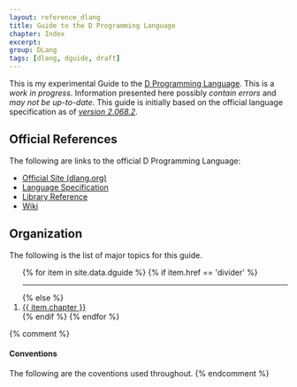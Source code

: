 ```yaml
---
layout: reference_dlang
title: Guide to the D Programming Language
chapter: Index
excerpt:
group: DLang
tags: [dlang, dguide, draft]
---
```


This is my experimental Guide to the [D Programming Language](http://dlang.org/).
This is a _work in progress_.
Information presented here possibly _contain errors_ and _may not be up-to-date_.
This guide is initially based on the official language specification as of [_version 2.068.2_](http://dlang.org/changelog/2.068.2.html).

## Official References

The following are links to the official D Programming Language:

* [Official Site (dlang.org)](http://dlang.org/)
* [Language Specification](http://dlang.org/dlangspec.pdf)
* [Library Reference](http://dlang.org/phobos/index.html)
* [Wiki](http://wiki.dlang.org/)

## Organization

The following is the list of major topics for this guide.

<ol>
{% for item in site.data.dguide %}
    {% if item.href == 'divider' %}
        <hr class="thin compact darker">
    {% else %}
        <li class="padding_left_5"><a class="no_underline" href="{{ item.href }}">{{ item.chapter }}</a></li>
    {% endif %}
{% endfor %}
</ol>

{% comment %}
#### Conventions
The following are the coventions used throughout.
{% endcomment %}